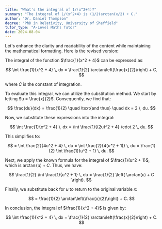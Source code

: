 ```yaml
---
title: "What's the integral of 1/(x^2+4)?"
summary: "The integral of 1/(x^2+4) is (1/2)arctan(x/2) + C."
author: "Dr. Daniel Thompson"
degree: "PhD in Relativity, University of Sheffield"
tutor_type: "A-Level Maths Tutor"
date: 2024-08-04
---
```


Let's enhance the clarity and readability of the content while maintaining the mathematical formatting. Here is the revised version:

The integral of the function $\frac{1}{x^2 + 4}$ can be expressed as:

$$
\int \frac{1}{x^2 + 4} \, dx = \frac{1}{2} \arctan\left(\frac{x}{2}\right) + C,
$$

where $C$ is the constant of integration.

To evaluate this integral, we can utilize the substitution method. We start by letting $u = \frac{x}{2}$. Consequently, we find that:

$$
\frac{du}{dx} = \frac{1}{2} \quad \text{and thus} \quad dx = 2 \, du.
$$

Now, we substitute these expressions into the integral:

$$
\int \frac{1}{x^2 + 4} \, dx = \int \frac{1}{(2u)^2 + 4} \cdot 2 \, du.
$$

This simplifies to:

$$
= \int \frac{2}{4u^2 + 4} \, du = \int \frac{2}{4(u^2 + 1)} \, du = \frac{1}{2} \int \frac{1}{u^2 + 1} \, du.
$$

Next, we apply the known formula for the integral of $\frac{1}{u^2 + 1}$, which is $\arctan(u) + C$. Thus, we have:

$$
\frac{1}{2} \int \frac{1}{u^2 + 1} \, du = \frac{1}{2} \left( \arctan(u) + C \right).
$$

Finally, we substitute back for $u$ to return to the original variable $x$:

$$
= \frac{1}{2} \arctan\left(\frac{x}{2}\right) + C.
$$

In conclusion, the integral of $\frac{1}{x^2 + 4}$ is given by:

$$
\int \frac{1}{x^2 + 4} \, dx = \frac{1}{2} \arctan\left(\frac{x}{2}\right) + C.
$$
    